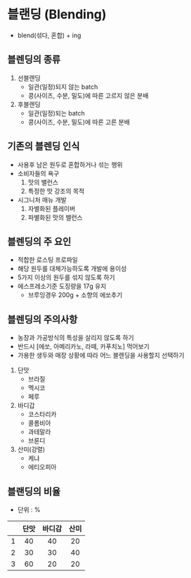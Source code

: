 # 블랜딩 (Blending)
- blend(섞다, 혼합) + ing

## 블렌딩의 종류
1. 선블렌딩
    - 일관(일정)되지 않는 batch
    - 콩(사이즈, 수분, 밀도)에 따른 고르지 않은 분배
2. 후블렌딩
    - 일관(일정)되는 batch
    - 콩(사이즈, 수분, 밀도)에 따른 고른 분배

## 기존의 블렌딩 인식
- 사용후 남은 원두로 혼합하거나 섞는 행위
- 소비자들의 욕구
    1. 맛의 밸런스
    2. 특정한 맛 강조의 목적
- 시그니처 매뉴 개발
    1. 자별화된 플레이버
    2. 파별화된 맛의 밸런스

## 블렌딩의 주 요인
- 적합한 로스팅 프로파일
- 해당 원두를 대체가능하도록 개발에 용이성
- 5가지 이상의 원두를 섞지 않도록 하기
- 에스프레소기준 도징량을 17g 유지
    - 브루잉경우 200g + 소향의 에쏘추기

## 블렌딩의 주의사항
- 농장과 가공방식의 특성을 살리지 않도록 하기
- 반드시 [에쏘, 아메리카노, 라떼, 카푸치노] 먹어보기
- 가용한 생두와 매장 상황에 따라 어느 블렌딩을 사용할지 선택하기
1. 단맛
    - 브라질
    - 멕시코
    - 페루
2. 바디갑
    - 코스타리카
    - 콜롬비아
    - 과테말라
    - 브룬디
3. 산미(강렬)
    - 케냐
    - 에티오피아

## 블랜딩의 비율
- 단위 : %

|   | 단맛 | 바디감 | 산미 |
| :---: | :---: | :---: | :---: |
| 1 | 40 | 40 | 20 |
| 2 | 30 | 30 | 40 |
| 3 | 60 | 20 | 20 |
